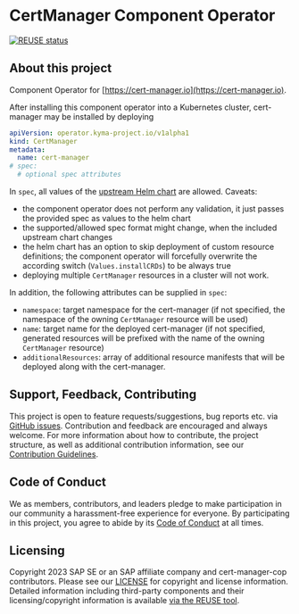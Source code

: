 # CertManager Component Operator

[![REUSE status](https://api.reuse.software/badge/github.com/SAP/cert-manager-cop)](https://api.reuse.software/info/github.com/SAP/cert-manager-cop)

## About this project

Component Operator for [https://cert-manager.io](https://cert-manager.io).

After installing this component operator into a Kubernetes cluster, cert-manager may be installed by deploying

```yaml
apiVersion: operator.kyma-project.io/v1alpha1
kind: CertManager
metadata:
  name: cert-manager
# spec:
  # optional spec attributes
```

In `spec`, all values of the [upstream Helm chart](https://github.com/cert-manager/cert-manager/tree/master/deploy/charts/cert-manager) are allowed. Caveats:
- the component operator does not perform any validation, it just passes the provided spec as values to the helm chart
- the supported/allowed spec format might change, when the included upstream chart changes
- the helm chart has an option to skip deployment of custom resource definitions; the component operator will forcefully overwrite the according switch (`Values.installCRDs`) to be always true
- deploying multiple `CertManager` resources in a cluster will not work.

In addition, the following attributes can be supplied in `spec`:
- `namespace`: target namespace for the cert-manager (if not specified, the namespace of the owning `CertManager` resource will be used)
- `name`: target name for the deployed cert-manager (if not specified, generated resources will be prefixed with the name of the owning `CertManager` resource)
- `additionalResources`: array of additional resource manifests that will be deployed along with the cert-manager.

## Support, Feedback, Contributing

This project is open to feature requests/suggestions, bug reports etc. via [GitHub issues](https://github.com/SAP/cert-manager-cop/issues). Contribution and feedback are encouraged and always welcome. For more information about how to contribute, the project structure, as well as additional contribution information, see our [Contribution Guidelines](CONTRIBUTING.md).

## Code of Conduct

We as members, contributors, and leaders pledge to make participation in our community a harassment-free experience for everyone. By participating in this project, you agree to abide by its [Code of Conduct](https://github.com/SAP/.github/blob/main/CODE_OF_CONDUCT.md) at all times.

## Licensing

Copyright 2023 SAP SE or an SAP affiliate company and cert-manager-cop contributors. Please see our [LICENSE](LICENSE) for copyright and license information. Detailed information including third-party components and their licensing/copyright information is available [via the REUSE tool](https://api.reuse.software/info/github.com/SAP/cert-manager-cop).
